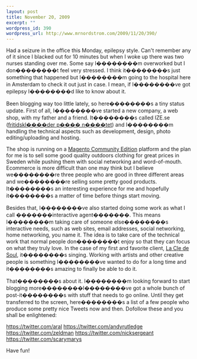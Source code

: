 ```yaml
--- 
layout: post
title: November 20, 2009
excerpt: ""
wordpress_id: 390
wordpress_url: http://www.mrnordstrom.com/2009/11/20/390/
---
```

Had a seizure in the office this Monday, epilepsy style. Can't remember any of it since I blacked out for 10 minutes but when I woke up there was two nurses standing over me. Some say I��������m overworked but I don��������t feel very stressed. I think it��������s just something that happened but I��������m going to the hospital here in Amsterdam to check it out just in case. I mean, if I��������ve got epilepsy I��������d like to know about it.

Been blogging way too little lately, so here��������s a tiny status update. First of all, I��������ve started a new company, a web shop, with my father and a friend. It��������s called IZE.se (<a href="http://www.ize.se/">fritidskl����der p���� n����tet</a>) and I��������m handling the technical aspects such as development, design, photo editing/uploading and hosting. 

The shop is running on a <a href="http://www.magentocommerce.com/product/community-edition">Magento Community Edition</a> platform and the plan for me is to sell some good quality outdoors clothing for great prices in Sweden while pushing them with social networking and word-of-mouth. Ecommerce is more difficult than one may think but I believe we��������re three people who are good in three different areas and we��������re selling some pretty good products. It��������s an interesting experience for me and hopefully it��������s a matter of time before things start moving.

Besides that, I��������ve also started doing some work as what I call �������interactive agent�������. This means I��������m taking care of someone else��������s interactive needs, such as web sites, email addresses, social networking, home networking, you name it. The idea is to take care of the technical work that normal people don��������t enjoy so that they can focus on what they truly love. In the case of my first and favorite client, <a href="http://www.lacledesoul.com/">La Cle de Soul</a>, it��������s singing. Working with artists and other creative people is something I��������ve wanted to do for a long time and it��������s amazing to finally be able to do it.

That��������s about it. I��������m looking forward to start blogging more��������I��������ve got a whole bunch of post-it��������s with stuff that needs to go online. Until they get transferred to the screen, here��������s a list of a few people who produce some pretty nice Tweets now and then. Dofollow these and you shall be enlightened:

<a href="https://twitter.com/aral">https://twitter.com/aral</a>
<a href="https://twitter.com/andyrutledge">https://twitter.com/andyrutledge</a>
<a href="https://twitter.com/zeldman">https://twitter.com/zeldman</a>
<a href="https://twitter.com/nicksergeant">https://twitter.com/nicksergeant</a>
<a href="https://twitter.com/scarymarys">https://twitter.com/scarymarys</a>

Have fun!
